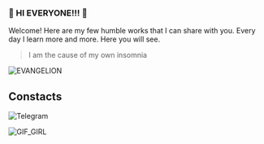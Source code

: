 ### :cherry_blossom: HI EVERYONE!!! :cherry_blossom:

Welcome! Here are my few humble works that I can share with you. Every day I learn more and more. Here you will see.

> I am the cause of my own insomnia

![EVANGELION](https://media4.giphy.com/media/dcEhBpNle8ikw/giphy.gif?cid=ecf05e47x4ju2cxxdk9n06512a3wpv1o9klubtmna96yp5vj&rid=giphy.gif&ct=g)

## Constacts
![Telegram](https://img.shields.io/badge/tg-%40mikitazvezd-lightgrey)

![GIF_GIRL](https://c.tenor.com/_wmzDrSE3l0AAAAC/dark-japan.gif)
